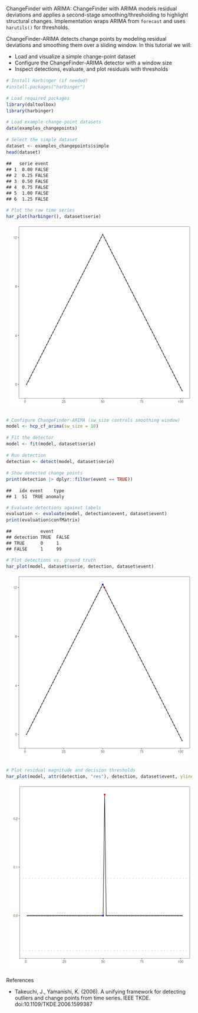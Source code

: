 ChangeFinder with ARIMA: ChangeFinder with ARIMA models residual deviations and applies a second-stage smoothing/thresholding to highlight structural changes. Implementation wraps ARIMA from `forecast` and uses `harutils()` for thresholds.

ChangeFinder-ARIMA detects change points by modeling residual deviations and smoothing them over a sliding window. In this tutorial we will:

- Load and visualize a simple change-point dataset
- Configure the ChangeFinder-ARIMA detector with a window size
- Inspect detections, evaluate, and plot residuals with thresholds


``` r
# Install Harbinger (if needed)
#install.packages("harbinger")
```


``` r
# Load required packages
library(daltoolbox)
library(harbinger) 
```


``` r
# Load example change-point datasets
data(examples_changepoints)
```


``` r
# Select the simple dataset
dataset <- examples_changepoints$simple
head(dataset)
```

```
##   serie event
## 1  0.00 FALSE
## 2  0.25 FALSE
## 3  0.50 FALSE
## 4  0.75 FALSE
## 5  1.00 FALSE
## 6  1.25 FALSE
```


``` r
# Plot the raw time series
har_plot(harbinger(), dataset$serie)
```

![plot of chunk unnamed-chunk-5](fig/hcp_cf_arima/unnamed-chunk-5-1.png)


``` r
# Configure ChangeFinder-ARIMA (sw_size controls smoothing window)
model <- hcp_cf_arima(sw_size = 10)
```


``` r
# Fit the detector
model <- fit(model, dataset$serie)
```


``` r
# Run detection
detection <- detect(model, dataset$serie)
```


``` r
# Show detected change points
print(detection |> dplyr::filter(event == TRUE))
```

```
##   idx event    type
## 1  51  TRUE anomaly
```


``` r
# Evaluate detections against labels
evaluation <- evaluate(model, detection$event, dataset$event)
print(evaluation$confMatrix)
```

```
##           event      
## detection TRUE  FALSE
## TRUE      0     1    
## FALSE     1     99
```


``` r
# Plot detections vs. ground truth
har_plot(model, dataset$serie, detection, dataset$event)
```

![plot of chunk unnamed-chunk-11](fig/hcp_cf_arima/unnamed-chunk-11-1.png)


``` r
# Plot residual magnitude and decision thresholds
har_plot(model, attr(detection, "res"), detection, dataset$event, yline = attr(detection, "threshold"))
```

![plot of chunk unnamed-chunk-12](fig/hcp_cf_arima/unnamed-chunk-12-1.png)

References 

- Takeuchi, J., Yamanishi, K. (2006). A unifying framework for detecting outliers and change points from time series. IEEE TKDE. doi:10.1109/TKDE.2006.1599387
